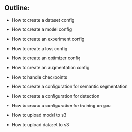 

## Outline:
- How to create a dataset config
- How to create a model config
- How to create an experiment config
- How to create a loss config
- How to create an optimizer config
- How to create an augmentation config
- How to handle checkpoints
- How to create a configuration for semantic segmentation
- How to create a configuration for detection
- How to create a configuration for training on gpu

- How to upload model to s3
- How to upload dataset to s3
